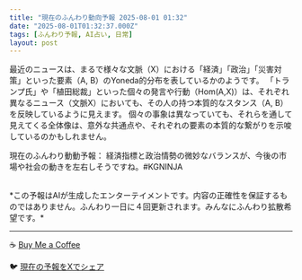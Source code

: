 ```yaml
---
title: "現在のふんわり動向予報 2025-08-01 01:32"
date: "2025-08-01T01:32:37.000Z"
tags: [ふんわり予報, AI占い, 日常]
layout: post
---
```


最近のニュースは、まるで様々な文脈（X）における「経済」「政治」「災害対策」といった要素（A, B）のYoneda的分布を表しているかのようです。  「トランプ氏」や「植田総裁」といった個々の発言や行動（Hom(A,X)）は、それぞれ異なるニュース（文脈X）においても、その人の持つ本質的なスタンス（A, B）を反映しているように見えます。  個々の事象は異なっていても、それらを通して見えてくる全体像は、意外な共通点や、それぞれの要素の本質的な繋がりを示唆しているのかもしれません。


現在のふんわり動動予報：
経済指標と政治情勢の微妙なバランスが、今後の市場や社会の動きを左右しそうですね。#KGNINJA

<br>
*この予報はAIが生成したエンターテイメントです。内容の正確性を保証するものではありません。ふんわり一日に４回更新されます。みんなにふんわり拡散希望です。*

---
☕️ [Buy Me a Coffee](https://www.buymeacoffee.com/kgninja)

🐦 [現在の予報をXでシェア](https://twitter.com/intent/tweet?text=%E7%8F%BE%E5%9C%A8%E3%81%AE%E3%81%B5%E3%82%93%E3%82%8F%E3%82%8A%E4%BA%88%E5%A0%B1%3A%20%E3%80%8C%E6%9C%80%E8%BF%91%E3%81%AE%E3%83%8B%E3%83%A5%E3%83%BC%E3%82%B9%E3%81%AF%E3%80%81%E3%81%BE%E3%82%8B%E3%81%A7%E6%A7%98%E3%80%85%E3%81%AA%E6%96%87%E8%84%88%EF%BC%88X%EF%BC%89%E3%81%AB%E3%81%8A%E3%81%91%E3%82%8B%E3%80%8C%E7%B5%8C%E6%B8%88%E3%80%8D%E3%80%8C%E6%94%BF%E6%B2%BB%E3%80%8D%E3%80%8C%E7%81%BD%E5%AE%B3%E5%AF%BE%E7%AD%96%E3%80%8D%E3%81%A8%E3%81%84%E3%81%A3%E3%81%9F%E8%A6%81%E7%B4%A0%EF%BC%88A%2C%20B%EF%BC%89%E3%81%AEYoneda%E7%9A%84%E5%88%86%E5%B8%83%E3%82%92%E8%A1%A8%E3%81%97%E3%81%A6%E3%81%84%E3%82%8B%E3%81%8B%E3%81%AE%E3%82%88%E3%81%86%E3%81%A7%E3%81%99%E3%80%82%E3%80%8D%23KGNINJA%20%E7%B6%9A%E3%81%8D%E3%81%AF%E3%83%96%E3%83%AD%E3%82%B0%E3%81%A7%EF%BC%81%F0%9F%91%87&url=https%3A%2F%2Fkg-ninja.github.io%2FFunwariyoso%2F)
